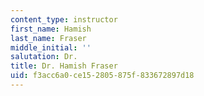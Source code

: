 ```yaml
---
content_type: instructor
first_name: Hamish
last_name: Fraser
middle_initial: ''
salutation: Dr.
title: Dr. Hamish Fraser
uid: f3acc6a0-ce15-2805-875f-833672897d18
---
```

